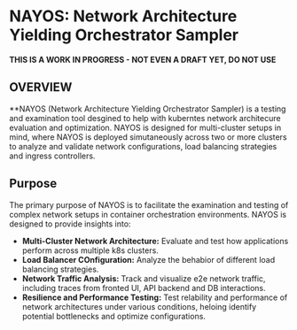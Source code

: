 # NAYOS: Network Architecture Yielding Orchestrator Sampler

**THIS IS A WORK IN PROGRESS - NOT EVEN A DRAFT YET, DO NOT USE**


## OVERVIEW

**NAYOS (Network Architecture Yielding Orchestrator Sampler) is a testing and examination tool desgined to help with kuberntes network architecure evaluation and optimization. NAYOS is designed for multi-cluster setups in mind, where NAYOS is deployed simutaneously across two or more clusters to analyze and validate network configurations, load balancing strategies and ingress controllers.

## Purpose

The primary purpose of NAYOS is to facilitate the examination and testing of complex network setups in container orchestration environments. NAYOS is designed to provide insights into:

- **Multi-Cluster Network Architecture:** Evaluate and test how applications perform across multiple k8s clusters.
- **Load Balancer COnfiguration:** Analyze the behabior of different load balancing strategies.
- **Network Traffic Analysis:** Track and visualize e2e network traffic, including traces from fronted UI, API backend and DB interactions.
- **Resilience and Performance Testing:** Test relability and performance of network architectures under various conditions, heloing identify potential bottlenecks and optimize configurations.



